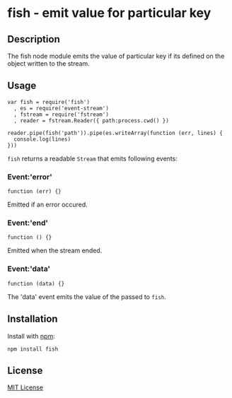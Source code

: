 # fish - emit value for particular key

## Description

The fish node module emits the value of particular key if its defined on the object written to the stream.

## Usage

    var fish = require('fish')
      , es = require('event-stream')
      , fstream = require('fstream')
      , reader = fstream.Reader({ path:process.cwd() })

    reader.pipe(fish('path')).pipe(es.writeArray(function (err, lines) {
      console.log(lines)
    }))


`fish` returns a readable `Stream` that emits following events:

### Event:'error'

    function (err) {}

Emitted if an error occured.

### Event:'end'

    function () {}

Emitted when the stream ended.

### Event:'data'

    function (data) {}

The 'data' event emits the value of the passed to `fish`. 

## Installation

Install with [npm](http://npmjs.org/):

    npm install fish

## License

[MIT License](https://raw.github.com/michaelnisi/fish/master/LICENSE)
